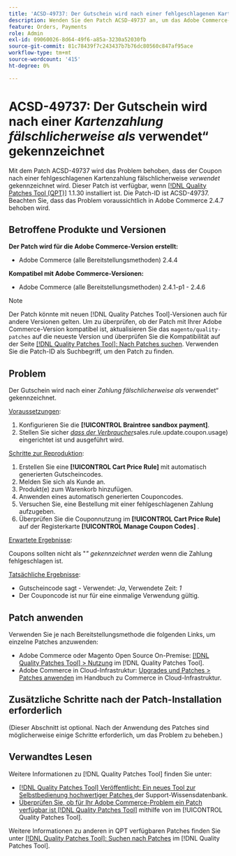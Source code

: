 ```yaml
---
title: 'ACSD-49737: Der Gutschein wird nach einer fehlgeschlagenen Kartenzahlung fälschlicherweise als verwendet gekennzeichnet'
description: Wenden Sie den Patch ACSD-49737 an, um das Adobe Commerce-Problem zu beheben, bei dem der Coupon nach einer fehlgeschlagenen Kartenzahlung fälschlicherweise als verwendet gekennzeichnet ist.
feature: Orders, Payments
role: Admin
exl-id: 09060026-8d64-49f6-a85a-3230a52030fb
source-git-commit: 81c78439f7c243437b7b76dc80560c847af95ace
workflow-type: tm+mt
source-wordcount: '415'
ht-degree: 0%

---
```


# ACSD-49737: Der Gutschein wird nach einer *Kartenzahlung fälschlicherweise als* verwendet“ gekennzeichnet

Mit dem Patch ACSD-49737 wird das Problem behoben, dass der Coupon nach einer fehlgeschlagenen Kartenzahlung fälschlicherweise *verwendet* gekennzeichnet wird. Dieser Patch ist verfügbar, wenn [[!DNL Quality Patches Tool (QPT)]](https://experienceleague.adobe.com/en/docs/commerce-knowledge-base/kb/announcements/commerce-announcements/magento-quality-patches-released-new-tool-to-self-serve-quality-patches) 1.1.30 installiert ist. Die Patch-ID ist ACSD-49737. Beachten Sie, dass das Problem voraussichtlich in Adobe Commerce 2.4.7 behoben wird.

## Betroffene Produkte und Versionen

**Der Patch wird für die Adobe Commerce-Version erstellt:**

* Adobe Commerce (alle Bereitstellungsmethoden) 2.4.4

**Kompatibel mit Adobe Commerce-Versionen:**

* Adobe Commerce (alle Bereitstellungsmethoden) 2.4.1-p1 - 2.4.6

>[!NOTE]
>
>Der Patch könnte mit neuen [!DNL Quality Patches Tool]-Versionen auch für andere Versionen gelten. Um zu überprüfen, ob der Patch mit Ihrer Adobe Commerce-Version kompatibel ist, aktualisieren Sie das `magento/quality-patches` auf die neueste Version und überprüfen Sie die Kompatibilität auf der Seite [[!DNL Quality Patches Tool]: Nach Patches suchen](https://experienceleague.adobe.com/tools/commerce-quality-patches/index.html). Verwenden Sie die Patch-ID als Suchbegriff, um den Patch zu finden.

## Problem

Der Gutschein wird nach einer *Zahlung fälschlicherweise als* verwendet“ gekennzeichnet.

<u>Voraussetzungen</u>:

1. Konfigurieren Sie die **[!UICONTROL Braintree sandbox payment]**.
1. Stellen Sie sicher [*dass der Verbraucher*](https://experienceleague.adobe.com/docs/commerce-operations/configuration-guide/message-queues/consumers.html?lang=en)sales.rule.update.coupon.usage) eingerichtet ist und ausgeführt wird.

<u>Schritte zur Reproduktion</u>:

1. Erstellen Sie eine **[!UICONTROL Cart Price Rule]** mit automatisch generierten Gutscheincodes.
1. Melden Sie sich als Kunde an.
1. Produkt(e) zum Warenkorb hinzufügen.
1. Anwenden eines automatisch generierten Couponcodes.
1. Versuchen Sie, eine Bestellung mit einer fehlgeschlagenen Zahlung aufzugeben.
1. Überprüfen Sie die Couponnutzung im **[!UICONTROL Cart Price Rule]** auf der Registerkarte **[!UICONTROL Manage Coupon Codes]** .

<u>Erwartete Ergebnisse</u>:

Coupons sollten nicht als &quot;*&quot; gekennzeichnet werden* wenn die Zahlung fehlgeschlagen ist.

<u>Tatsächliche Ergebnisse</u>:

* Gutscheincode sagt - Verwendet: *Ja*, Verwendete Zeit: *1*
* Der Couponcode ist nur für eine einmalige Verwendung gültig.

## Patch anwenden

Verwenden Sie je nach Bereitstellungsmethode die folgenden Links, um einzelne Patches anzuwenden:

* Adobe Commerce oder Magento Open Source On-Premise: [[!DNL Quality Patches Tool] > Nutzung](/help/tools/quality-patches-tool/usage.md) im [!DNL Quality Patches Tool].
* Adobe Commerce in Cloud-Infrastruktur: [Upgrades und Patches > Patches anwenden](https://experienceleague.adobe.com/docs/commerce-cloud-service/user-guide/develop/upgrade/apply-patches.html) im Handbuch zu Commerce in Cloud-Infrastruktur.

## Zusätzliche Schritte nach der Patch-Installation erforderlich

(Dieser Abschnitt ist optional. Nach der Anwendung des Patches sind möglicherweise einige Schritte erforderlich, um das Problem zu beheben.) 

## Verwandtes Lesen

Weitere Informationen zu [!DNL Quality Patches Tool] finden Sie unter:

* [[!DNL Quality Patches Tool] Veröffentlicht: Ein neues Tool zur Selbstbedienung hochwertiger Patches ](https://experienceleague.adobe.com/en/docs/commerce-knowledge-base/kb/announcements/commerce-announcements/magento-quality-patches-released-new-tool-to-self-serve-quality-patches) der Support-Wissensdatenbank.
* [Überprüfen Sie, ob für Ihr Adobe Commerce-Problem ein Patch verfügbar ist [!DNL Quality Patches Tool]](/help/tools/quality-patches-tool/patches-available-in-qpt/check-patch-for-magento-issue-with-magento-quality-patches.md) mithilfe von im [!UICONTROL Quality Patches Tool].


Weitere Informationen zu anderen in QPT verfügbaren Patches finden Sie unter [[!DNL Quality Patches Tool]: Suchen nach Patches](https://experienceleague.adobe.com/tools/commerce-quality-patches/index.html) im [!DNL Quality Patches Tool].
